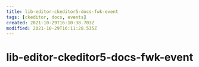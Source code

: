 ```yaml
---
title: lib-editor-ckeditor5-docs-fwk-event
tags: [ckeditor, docs, events]
created: 2021-10-29T16:10:38.703Z
modified: 2021-10-29T16:11:28.535Z
---
```


# lib-editor-ckeditor5-docs-fwk-event
